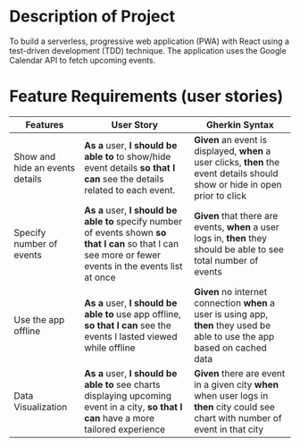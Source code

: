 # Description of Project
To build a serverless, progressive web application (PWA) with React using a test-driven
development (TDD) technique. The application uses the Google Calendar API to fetch
upcoming events.

# Feature Requirements (user stories)

Features | User Story | Gherkin Syntax
----------- | ------------ | -----------
Show and hide an events details | **As a** user, **I should be able to** to show/hide event details **so that I can** see the details related to each event. | **Given** an event is displayed, **when** a user clicks, **then** the event details should show or hide in open prior to click
Specify number of events | **As a** user, **I should be able to** specify number of events shown **so that I can** so that I can see more or fewer events in the events list at once | **Given** that there are events, **when** a user logs in, **then** they should be able to see total number of events 
Use the app offline | **As a** user, **I should be able to** use app offline, **so that I can** see the events I lasted viewed while offline | **Given** no internet connection **when** a user is using app, **then** they used be able to use the app based on cached data
Data Visualization |**As a** user, **I should be able to** see charts displaying upcoming event in a city, **so that I can** have a more tailored experience | **Given** there are event in a given city **when** when user logs in **then** city could see chart with number of event in that city

